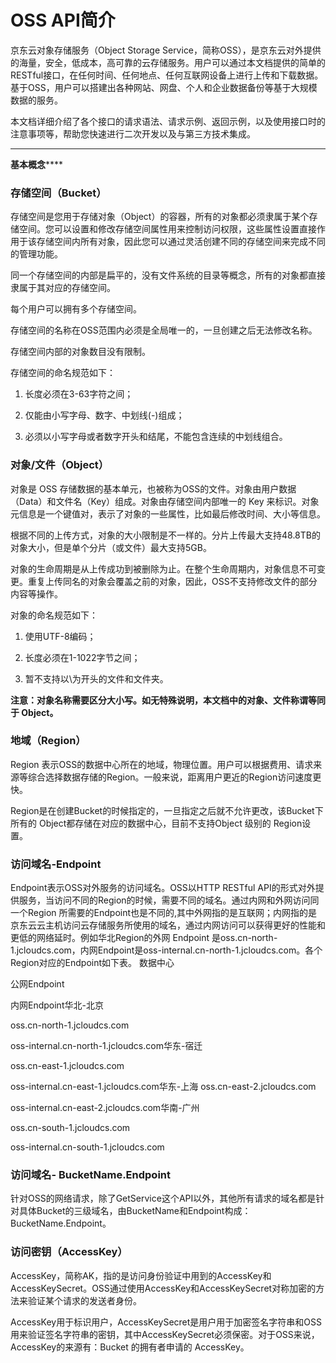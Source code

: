 # **OSS API简介**

京东云对象存储服务（Object Storage Service，简称OSS），是京东云对外提供的海量，安全，低成本，高可靠的云存储服务。用户可以通过本文档提供的简单的RESTful接口，在任何时间、任何地点、任何互联网设备上进行上传和下载数据。基于OSS，用户可以搭建出各种网站、网盘、个人和企业数据备份等基于大规模数据的服务。

本文档详细介绍了各个接口的请求语法、请求示例、返回示例，以及使用接口时的注意事项等，帮助您快速进行二次开发以及与第三方技术集成。

****

**基本概念******

### **存储空间（Bucket）**

存储空间是您用于存储对象（Object）的容器，所有的对象都必须隶属于某个存储空间。您可以设置和修改存储空间属性用来控制访问权限，这些属性设置直接作用于该存储空间内所有对象，因此您可以通过灵活创建不同的存储空间来完成不同的管理功能。

同一个存储空间的内部是扁平的，没有文件系统的目录等概念，所有的对象都直接隶属于其对应的存储空间。

每个用户可以拥有多个存储空间。

存储空间的名称在OSS范围内必须是全局唯一的，一旦创建之后无法修改名称。

存储空间内部的对象数目没有限制。

存储空间的命名规范如下：

1. 长度必须在3-63字符之间；

2. 仅能由小写字母、数字、中划线(-)组成；

3. 必须以小写字母或者数字开头和结尾，不能包含连续的中划线组合。

### **对象/文件（Object）**

对象是 OSS 存储数据的基本单元，也被称为OSS的文件。对象由用户数据（Data）和文件名（Key）组成。对象由存储空间内部唯一的 Key 来标识。对象元信息是一个键值对，表示了对象的一些属性，比如最后修改时间、大小等信息。

根据不同的上传方式，对象的大小限制是不一样的。分片上传最大支持48.8TB的对象大小，但是单个分片（或文件）最大支持5GB。

对象的生命周期是从上传成功到被删除为止。在整个生命周期内，对象信息不可变更。重复上传同名的对象会覆盖之前的对象，因此，OSS不支持修改文件的部分内容等操作。

对象的命名规范如下：

1. 使用UTF-8编码；

2. 长度必须在1-1022字节之间；

3. 暂不支持以\为开头的文件和文件夹。

**注意：对象名称需要区分大小写。如无特殊说明，本文档中的对象、文件称谓等同于 Object。**

### **地域（Region）**

Region 表示OSS的数据中心所在的地域，物理位置。用户可以根据费用、请求来源等综合选择数据存储的Region。一般来说，距离用户更近的Region访问速度更快。

Region是在创建Bucket的时候指定的，一旦指定之后就不允许更改，该Bucket下所有的 Object都存储在对应的数据中心，目前不支持Object 级别的 Region设置。

### **访问域名-Endpoint**

Endpoint表示OSS对外服务的访问域名。OSS以HTTP RESTful API的形式对外提供服务，当访问不同的Region的时候，需要不同的域名。通过内网和外网访问同一个Region 所需要的Endpoint也是不同的,其中外网指的是互联网；内网指的是京东云云主机访问云存储服务所使用的域名，通过内网访问可以获得更好的性能和更低的网络延时。例如华北Region的外网 Endpoint 是oss.cn-north-1.jcloudcs.com，内网Endpoint是oss-internal.cn-north-1.jcloudcs.com。各个Region对应的Endpoint如下表。
数据中心

公网Endpoint

内网Endpoint华北-北京

oss.cn-north-1.jcloudcs.com

oss-internal.cn-north-1.jcloudcs.com华东-宿迁

oss.cn-east-1.jcloudcs.com

oss-internal.cn-east-1.jcloudcs.com华东-上海
oss.cn-east-2.jcloudcs.com

oss-internal.cn-east-2.jcloudcs.com华南-广州

oss.cn-south-1.jcloudcs.com

oss-internal.cn-south-1.jcloudcs.com

### **访问域名- BucketName.Endpoint**

针对OSS的网络请求，除了GetService这个API以外，其他所有请求的域名都是针对具体Bucket的三级域名，由BucketName和Endpoint构成：BucketName.Endpoint。

### **访问密钥（AccessKey）**

AccessKey，简称AK，指的是访问身份验证中用到的AccessKey和AccessKeySecret。OSS通过使用AccessKey和AccessKeySecret对称加密的方法来验证某个请求的发送者身份。

AccessKey用于标识用户，AccessKeySecret是用户用于加密签名字符串和OSS用来验证签名字符串的密钥，其中AccessKeySecret必须保密。对于OSS来说，AccessKey的来源有：Bucket 的拥有者申请的 AccessKey。